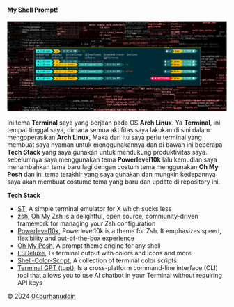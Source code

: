 #### **My Shell Prompt!**

![my terminal](/assets/screenshoot.png)

Ini tema **Terminal** saya yang berjaan pada OS **Arch Linux**. Ya **Terminal**, ini tempat tinggal saya, dimana semua aktifitas saya lakukan di sini dalam mengoperasikan **Arch Linux**, Maka dari itu saya perlu terminal yang membuat saya nyaman untuk menggunakannya dan di bawah ini beberapa **Tech Stack** yang saya gunakan untuk mendukung produktivitas saya. sebelumnya saya menggunakan tema **Powerlevel10k** lalu kemudian saya menambahkan tema baru lagi dengan costum tema menggunakan **Oh My Posh** dan ini tema terakhir yang saya gunakan dan mungkin kedepannya saya akan membuat costume tema yang baru dan update di repository ini.

**Tech Stack**
- [ST](https://github.com/04burhanuddin/st), A simple terminal emulator for X which sucks less
- [zsh](https://ohmyz.sh/), Oh My Zsh is a delightful, open source, community-driven framework for managing your Zsh configuration
- [Powerlevel10k](https://github.com/romkatv/powerlevel10k), Powerlevel10k is a theme for Zsh. It emphasizes speed, flexibility and out-of-the-box experience
- [Oh My Posh](https://ohmyposh.dev/), A prompt theme engine for any shell
- [LSDeluxe](https://github.com/lsd-rs/lsd), `ls` terminal output with colors and icons and more
- [Shell-Color-Script](https://gitlab.com/dwt1/shell-color-scripts), A collection of terminal color scripts
- [Terminal GPT (tgpt)](https://github.com/aandrew-me/tgpt), Is a cross-platform command-line interface (CLI) tool that allows you to use AI chatbot in your Terminal without requiring API keys

© 2024 [04burhanuddin](https://github.com/04burhanuddin)
